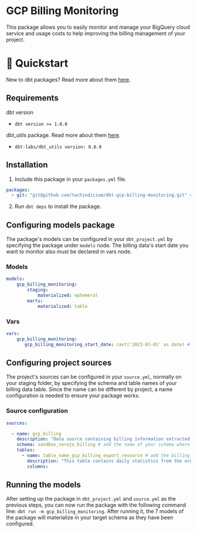 # GCP Billing Monitoring

This package allows you to easily monitor and manage your BigQuery cloud service and usage costs to help improving the billing management of your project.

# :running: Quickstart

New to dbt packages? Read more about them [here](https://docs.getdbt.com/docs/building-a-dbt-project/package-management/).

## Requirements
dbt version
* ```dbt version >= 1.0.0```

dbt_utils package. Read more about them [here](https://hub.getdbt.com/dbt-labs/dbt_utils/latest/).
* ```dbt-labs/dbt_utils version: 0.8.0```

## Installation

1. Include this package in your `packages.yml` file.
```yaml
packages:
  - git: "git@github.com/techindicium/dbt-gcp-billing-monitoring.git" # insert git URL
```

2. Run `dbt deps` to install the package.



## Configuring models package

The package's models can be configured in your `dbt_project.yml` by specifying the package under `models` node. The billing data's start date you want to monitor also must be declared in vars node.

### Models

```yaml
models:
    gcp_billing_monitoring:
        staging:
            materialized: ephemeral
        marts:
            materialized: table
```

### Vars

```yaml
vars:
    gcp_billing_monitoring:
       gcp_billing_monitoring_start_date: cast('2023-01-01' as date) # inside the double quotes, add the start date of the project
```

## Configuring project sources

The project's sources can be configured in your `source.yml`, normally on your staging folder, by specifying the schema and table names of your billing data table. Since the name can be different by project, a name configuration is needed to ensure your package works.

### Source configuration

```yaml
sources:

  - name: gcp_billing
    description: "Data source containing billing information extracted from Google BigQuery."
    schema: sandbox_varejo_billing # add the name of your schema where the billing data will be stored
    tables:
      - name: table_name_gcp_billing_export_resource # add the billing export table name
        description: "This table contains daily statistics from the organization's BigQuery billing."
        columns:
```

## Running the models

After setting up the package in `dbt_project.yml` and `source.yml` as the previous steps, you can now run the package with the following command line: `dbt run -m gcp_billing_monitoring`. After running it, the 7 models of the package will materialize in your target schema as they have been configured.